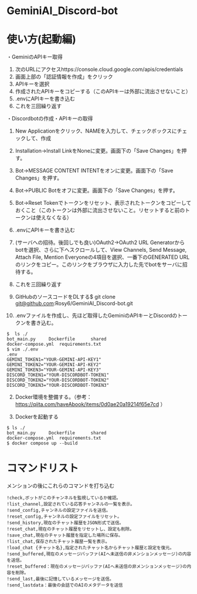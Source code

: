 # GeminiAI_Discord-bot

# 使い方(起動編)

・GeminiのAPIキー取得
1. 次のURLにアクセスhttps://console.cloud.google.com/apis/credentials
2. 画面上部の「認証情報を作成」をクリック
3. APIキーを選択
4. 作成されたAPIキーをコピーする（このAPIキーは外部に流出させないこと）
5. .envにAPIキーを書き込む
6. これを三回繰り返す


・Discordbotの作成・APIキーの取得
1. New Applicationをクリック、NAMEを入力して、チェックボックスにチェックして、作成
2. Installation→Install LinkをNoneに変更。画面下の「Save Changes」を押す。
3. Bot→MESSAGE CONTENT INTENTをオンに変更。画面下の「Save Changes」を押す。
4. Bot→PUBLIC Botをオフに変更。画面下の「Save Changes」を押す。
5. Bot→Reset Tokenでトークンをリセット、表示されたトークンをコピーしておくこと（このトークンは外部に流出させないこと。リセットすると前のトークンは使えなくなる）
6. .envにAPIキーを書き込む
7. (サーバへの招待。後回しでも良い)OAuth2→OAuth2 URL Generatorからbotを選択、さらに下へスクロールして、View Channels, Send Message, Attach File, Mention Everyoneの4項目を選択、一番下のGENERATED URLのリンクをコピー。このリンクをブラウザに入力した先でbotをサーバに招待する。
8. これを三回繰り返す


1. GitHubのソースコードをDLする$ git clone git@github.com:Rosy6/GeminiAI_Discord-bot.git
2. .envファイルを作成し、先ほど取得したGeminiのAPIキーとDiscordのトークンを書き込む。
```
$  ls ./
bot_main.py		Dockerfile		shared
docker-compose.yml	requirements.txt
$ vim ./.env
.env
GEMINI_TOKEN1="YOUR-GEMINI-API-KEY1"
GEMINI_TOKEN2="YOUR-GEMINI-API-KEY2"
GEMINI_TOKEN3="YOUR-GEMINI-API-KEY3"
DISCORD_TOKEN1="YOUR-DISCORDBOT-TOKEN1"
DISCORD_TOKEN2="YOUR-DISCORDBOT-TOKEN2"
DISCORD_TOKEN3="YOUR-DISCORDBOT-TOKEN3"
```
2. Docker環境を整備する。（参考：https://qiita.com/haveAbook/items/0d0ae20a19214f65e7cd ）

3. Dockerを起動する
```
$ ls ./
bot_main.py		Dockerfile		shared
docker-compose.yml	requirements.txt
$ docker compose up --build
```
# コマンドリスト
メンションの後にこれらのコマンドを打ち込む
```
!check,ボットがこのチャンネルを監視しているか確認。
!list_channel,設定されている応答チャンネルの一覧を表示。
!send_config,チャンネルの設定ファイルを送信。
!reset_config,チャンネルの設定ファイルをリセット。
!send_history,現在のチャット履歴をJSON形式で送信。
!reset_chat,現在のチャット履歴をリセットし、設定も削除。
!save_chat,現在のチャット履歴を指定した場所に保存。
!list_chat,保存されたチャット履歴一覧を表示。
!load_chat {チャット名},指定されたチャット名からチャット履歴と設定を復元。
!send_buffered,現在のメッセージバッファ(AIへ未送信の非メンションメッセージ)の内容を送信。
!reset_buffered：現在のメッセージバッファ(AIへ未送信の非メンションメッセージ)の内容を削除。
!send_last,最後に記憶しているメッセージを送信。
!send_lastdata：最後の会話でのAIのメタデータを送信
```